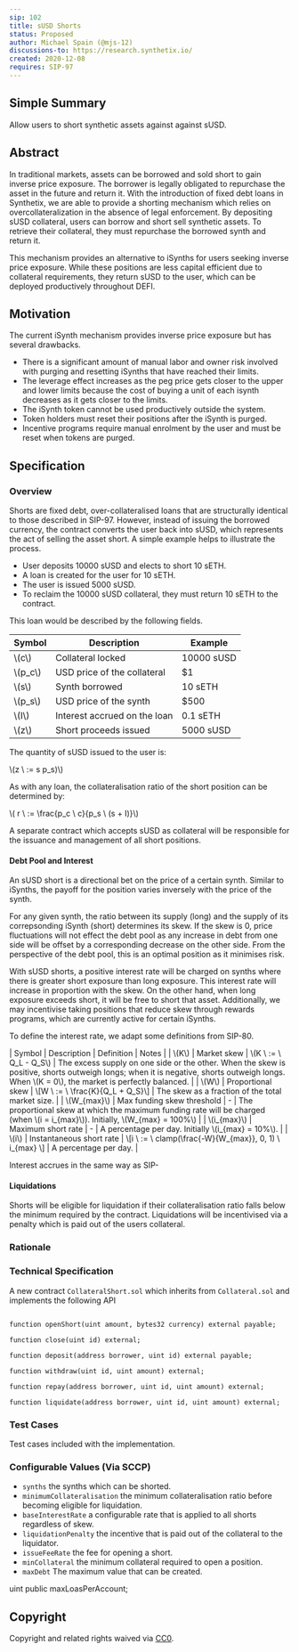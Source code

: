 ```yaml
---
sip: 102
title: sUSD Shorts
status: Proposed
author: Michael Spain (@mjs-12)
discussions-to: https://research.synthetix.io/
created: 2020-12-08
requires: SIP-97
---
```


## Simple Summary

<!--"If you can't explain it simply, you don't understand it well enough." Simply describe the outcome the proposed changes intends to achieve. This should be non-technical and accessible to a casual community member.-->

Allow users to short synthetic assets against against sUSD.

## Abstract

<!--A short (~200 word) description of the proposed change, the abstract should clearly describe the proposed change. This is what *will* be done if the SIP is implemented, not *why* it should be done or *how* it will be done. If the SIP proposes deploying a new contract, write, "we propose to deploy a new contract that will do x".-->

In traditional markets, assets can be borrowed and sold short to gain inverse price exposure. The borrower is legally obligated to repurchase the asset in the future and return it. With the introduction of fixed debt loans in Synthetix, we are able to provide a shorting mechanism which relies on overcollateralization in the absence of legal enforcement. By depositing sUSD collateral, users can borrow and short sell synthetic assets. To retrieve their collateral, they must repurchase the borrowed synth and return it. 

This mechanism provides an alternative to iSynths for users seeking inverse price exposure. While these positions are less capital efficient due to collateral requirements, they return sUSD to the user, which can be deployed productively throughout
DEFI.

## Motivation

<!--This is the problem statement. This is the *why* of the SIP. It should clearly explain *why* the current state of the protocol is inadequate.  It is critical that you explain *why* the change is needed, if the SIP proposes changing how something is calculated, you must address *why* the current calculation is inaccurate or wrong. This is not the place to describe how the SIP will address the issue!-->

The current iSynth mechanism provides inverse price exposure but has several drawbacks.

- There is a significant amount of manual labor and owner risk involved with purging and resetting iSynths that have reached their limits.
- The leverage effect increases as the peg price gets closer to the upper and lower limits because the cost of buying a unit of each isynth decreases as it gets closer to the limits.
- The iSynth token cannot be used productively outside the system.
- Token holders must reset their positions after the iSynth is purged.
- Incentive programs require manual enrolment by the user and must be reset when tokens are purged.

## Specification
<!--The specification should describe the syntax and semantics of any new feature, there are five sections
1. Overview
2. Rationale
3. Technical Specification
4. Test Cases
5. Configurable Values
-->

### Overview

Shorts are fixed debt, over-collateralised loans that are structurally identical to those described in SIP-97. However, instead of issuing the borrowed currency, the contract converts the user back into sUSD, which represents the act of selling the asset short. A simple example helps to illustrate the process.

- User deposits 10000 sUSD and elects to short 10 sETH.
- A loan is created for the user for 10 sETH.
- The user is issued 5000 sUSD.
- To reclaim the 10000 sUSD collateral, they must return 10 sETH to the contract.

This loan would be described by the following fields.

| Symbol | Description | Example |
| ------ | ----------- | ----- |
| \\(c\\) | Collateral locked | 10000 sUSD | 
| \\(p_c\\) | USD price of the collateral | $1 | 
| \\(s\\) | Synth borrowed | 10 sETH |
| \\(p_s\\) | USD price of the synth | $500 | 
| \\(I\\) | Interest accrued on the loan | 0.1 sETH | 
| \\(z\\) | Short proceeds issued | 5000 sUSD | 

The quantity of sUSD issued to the user is:

\\(z \ := s p_s)\\)

As with any loan, the collateralisation ratio of the short position can be determined by:

\\( r \ := \frac{p_c \ c}{p_s \ (s + I)}\\) 

A separate contract which accepts sUSD as collateral will be responsible for the issuance and management of all short positions. 

#### Debt Pool and Interest

An sUSD short is a directional bet on the price of a certain synth. Similar to iSynths, the payoff for the position varies inversely with the price of the synth.

For any given synth, the ratio between its supply (long) and the supply of its correpsonding iSynth (short) determines its skew. If the skew is 0, price fluctuations will not effect the debt pool as any increase in debt from one side will be offset by a corresponding decrease on the other side. From the perspective of the debt pool, this is an optimal position as it minimises risk.

With sUSD shorts, a positive interest rate will be charged on synths where there is greater short exposure than long exposure. This interest rate will increase in proportion with the skew. On the other hand, when long exposure exceeds short, it will be free to short that asset. Additionally, we may incentivise taking positions that reduce skew through rewards programs, which are currently active for certain iSynths.

To define the interest rate, we adapt some definitions from SIP-80.

| Symbol | Description | Definition | Notes |
| \\(K\\) | Market skew | \\(K \ := \ Q_L - Q_S\\) | The excess supply on one side or the other. When the skew is positive, shorts outweigh longs; when it is negative, shorts outweigh longs. When \\(K = 0\\), the market is perfectly balanced. |
| \\(W\\) | Proportional skew | \\[W \ := \ \frac{K}{Q_L + Q_S}\\] | The skew as a fraction of the total market size. |
| \\(W_{max}\\) | Max funding skew threshold | - | The proportional skew at which the maximum funding rate will be charged (when \\(i = i_{max}\\)). Initially, \\(W_{max} = 100\%\\) | 
| \\(i_{max}\\) | Maximum short rate | - | A percentage per day. Initially \\(i_{max} = 10\%\\). |
| \\(i\\) | Instantaneous short rate | \\[i \ := \ clamp(\frac{-W}{W_{max}}, 0, 1) \ i_{max} \\]  | A percentage per day. |

Interest accrues in the same way as SIP-

#### Liquidations

Shorts will be eligible for liquidation if their collateralisation ratio falls below the minimum required by the contract. Liquidations will be incentivised via a penalty which is paid out of the users collateral.

### Rationale
<!--The rationale fleshes out the specification by describing what motivated the design and why particular design decisions were made. It should describe alternate designs that were considered and related work, e.g. how the feature is supported in other languages. The rationale may also provide evidence of consensus within the community, and should discuss important objections or concerns raised during discussion.-->


### Technical Specification
<!--The technical specification should outline the public API of the changes proposed. That is, changes to any of the interfaces Synthetix currently exposes or the creations of new ones.-->

A new contract `CollateralShort.sol` which inherits from `Collateral.sol` and implements the following API

```solidity

function openShort(uint amount, bytes32 currency) external payable;

function close(uint id) external;

function deposit(address borrower, uint id) external payable;

function withdraw(uint id, uint amount) external;

function repay(address borrower, uint id, uint amount) external;

function liquidate(address borrower, uint id, uint amount) external;

```

### Test Cases
Test cases included with the implementation.

### Configurable Values (Via SCCP)

- `synths` the synths which can be shorted.
- `minimumCollateralisation` the minimum collateralisation ratio before becoming eligible for liquidation.
- `baseInterestRate` a configurable rate that is applied to all shorts regardless of skew.
- `liquidationPenalty` the incentive that is paid out of the collateral to the liquidator.
- `issueFeeRate` the fee for opening a short.
- `minCollateral` the minimum collateral required to open a position.
- `maxDebt` The maximum value that can be created.

uint public maxLoasPerAccount;

## Copyright
Copyright and related rights waived via [CC0](https://creativecommons.org/publicdomain/zero/1.0/).


